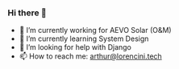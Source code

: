 ### Hi there 👋

- 🔭 I’m currently working for AEVO Solar (O&M) 
- 🌱 I’m currently learning System Design
- 🤔 I’m looking for help with Django
- 📫 How to reach me: arthur@lorencini.tech

